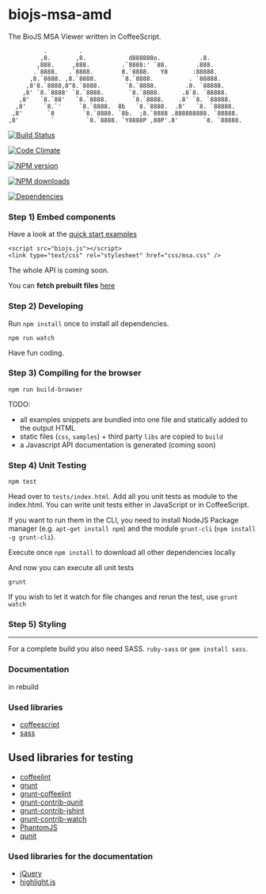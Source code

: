 biojs-msa-amd
==========

The BioJS MSA Viewer written in CoffeeScript. 

```
          .         .                                              
         ,8.       ,8.            d888888o.           .8.          
        ,888.     ,888.         .`8888:' `88.        .888.         
       .`8888.   .`8888.        8.`8888.   Y8       :88888.        
      ,8.`8888. ,8.`8888.       `8.`8888.          . `88888.       
     ,8'8.`8888,8^8.`8888.       `8.`8888.        .8. `88888.      
    ,8' `8.`8888' `8.`8888.       `8.`8888.      .8`8. `88888.     
   ,8'   `8.`88'   `8.`8888.       `8.`8888.    .8' `8. `88888.    
  ,8'     `8.`'     `8.`8888.  8b   `8.`8888.  .8'   `8. `88888.   
 ,8'       `8        `8.`8888. `8b.  ;8.`8888 .888888888. `88888.  
,8'         `         `8.`8888. `Y8888P ,88P'.8'       `8. `88888.
```

[![Build Status](https://drone.io/github.com/greenify/biojs-vis-msa/status.png)](https://drone.io/github.com/greenify/biojs-vis-msa/latest)

[![Code Climate](https://codeclimate.com/github/greenify/biojs-vis-msa/badges/gpa.svg)](https://codeclimate.com/github/greenify/biojs-vis-msa)

[![NPM version](http://img.shields.io/npm/v/biojs-vis-msa.svg)](https://www.npmjs.org/package/biojs-vis-msa)

[![NPM downloads](http://img.shields.io/npm/dm/biojs-vis-msa.svg)](https://www.npmjs.org/package/biojs-vis-msa)

[![Dependencies](https://david-dm.org/greenify/biojs-vis-msa.png)](https://david-dm.org/greenify/biojs-vis-msa)

### Step 1) Embed components

Have a look at the [quick start examples](https://dev.biojs-msa.org/v1)

```
<script src="biojs.js"></script>
<link type="text/css" rel="stylesheet" href="css/msa.css" />
```

The whole API is coming soon.

You can __fetch prebuilt files__ [here](https://drone.io/github.com/greenify/biojs-vis-msa/files)

### Step 2) Developing 

Run `npm install` once to install all dependencies.

```
npm run watch
```

Have fun coding.

### Step 3) Compiling for the browser

```
npm run build-browser
```

TODO:
* all examples snippets are bundled into one file and statically added to the output HTML
* static files (`css`, `samples`) + third party `libs` are copied to `build`
* a Javascript API documentation is generated (coming soon)


### Step 4) Unit Testing

```
npm test
```

Head over to `tests/index.html`. 
Add all you unit tests as module to the index.html. You can write unit tests either in JavaScript or in CoffeeScript.

If you want to run them in the CLI, you need to install NodeJS Package manager (e.g. `apt-get install npm`) and the module `grunt-cli` (`npm install -g grunt-cli`).

Execute once `npm install` to download all other dependencies locally

And now you can execute all unit tests
```
grunt
```

If you wish to let it watch for file changes and rerun the test, use `grunt watch`

### Step 5) Styling
---------

For a complete build you also need SASS. `ruby-sass` or `gem install sass`.

### Documentation

in rebuild

### Used libraries

* [coffeescript](https://github.com/jashkenas/coffee-script)
* [sass](http://sass-lang.com/)

## Used libraries for testing 

* [coffeelint](http://www.coffeelint.org/)
* [grunt](http://gruntjs.com/getting-started)
* [grunt-coffeelint](https://github.com/vojtajina/grunt-coffeelint)
* [grunt-contrib-qunit](https://github.com/gruntjs/grunt-contrib-qunit)
* [grunt-contrib-jshint](https://github.com/gruntjs/grunt-contrib-jshint)
* [grunt-contrib-watch](https://github.com/gruntjs/grunt-contrib-watch)
* [PhantomJS](http://phantomjs.org/)
* [qunit](http://qunitjs.com/)

### Used libraries for the documentation

* [jQuery](https://jquery.com/)
* [highlight.js](http://highlightjs.org/)
